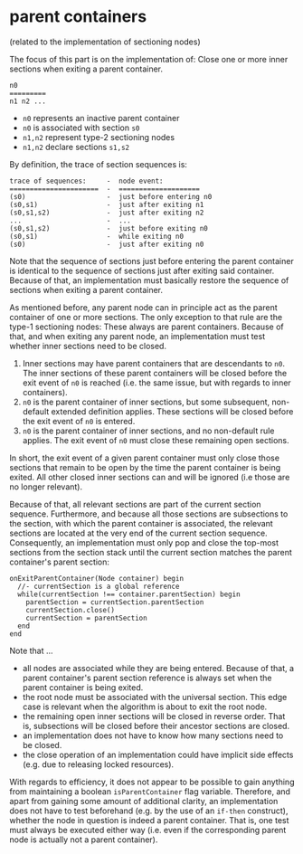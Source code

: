 
<!-- ======================================================================= -->
# parent containers

(related to the implementation of sectioning nodes)

The focus of this part is on the implementation of:
Close one or more inner sections when exiting a parent container.

```
n0
=========
n1 n2 ...
```

* `n0` represents an inactive parent container
* `n0` is associated with section `s0`
* `n1,n2` represent type-2 sectioning nodes
* `n1,n2` declare sections `s1,s2`

By definition, the trace of section sequences is:

```
trace of sequences:     -  node event:
======================  -  ====================
(s0)                    -  just before entering n0
(s0,s1)                 -  just after exiting n1
(s0,s1,s2)              -  just after exiting n2
...                     -  ...
(s0,s1,s2)              -  just before exiting n0
(s0,s1)                 -  while exiting n0
(s0)                    -  just after exiting n0
```

Note that the sequence of sections just before entering the parent container
is identical to the sequence of sections just after exiting said container.
Because of that, an implementation must basically restore the sequence of
sections when exiting a parent container.

As mentioned before, any parent node can in principle act as the parent
container of one or more sections. The only exception to that rule are the
type-1 sectioning nodes: These always are parent containers. Because of that,
and when exiting any parent node, an implementation must test whether inner
sections need to be closed.

1. Inner sections may have parent containers that are descendants to `n0`.
   The inner sections of these parent containers will be closed before the
   exit event of `n0` is reached (i.e. the same issue, but with regards to
   inner containers).
2. `n0` is the parent container of inner sections, but some subsequent,
   non-default extended definition applies. These sections will be closed
   before the exit event of `n0` is entered.
3. `n0` is the parent container of inner sections, and no non-default rule
   applies. The exit event of `n0` must close these remaining open sections.

In short, the exit event of a given parent container must only close those
sections that remain to be open by the time the parent container is being
exited. All other closed inner sections can and will be ignored (i.e those
are no longer relevant).

Because of that, all relevant sections are part of the current section sequence.
Furthermore, and because all those sections are subsections to the section, with
which the parent container is associated, the relevant sections are located at
the very end of the current section sequence. Consequently, an implementation
must only pop and close the top-most sections from the section stack until the
current section matches the parent container's parent section:

```
onExitParentContainer(Node container) begin
  //- currentSection is a global reference
  while(currentSection !== container.parentSection) begin
    parentSection = currentSection.parentSection
    currentSection.close()
    currentSection = parentSection
  end
end
```

Note that ...

* all nodes are associated while they are being entered. Because of that, a
  parent container's parent section reference is always set when the parent
  container is being exited.
* the root node must be associated with the universal section. This edge
  case is relevant when the algorithm is about to exit the root node.
* the remaining open inner sections will be closed in reverse order. That
  is, subsections will be closed before their ancestor sections are closed.
* an implementation does not have to know how many sections need to be closed.
* the close operation of an implementation could have implicit side effects
  (e.g. due to releasing locked resources).

With regards to efficiency, it does not appear to be possible to gain anything
from maintaining a boolean `isParentContainer` flag variable. Therefore, and
apart from gaining some amount of additional clarity, an implementation does
not have to test beforehand (e.g. by the use of an `if-then` construct),
whether the node in question is indeed a parent container. That is, one test
must always be executed either way (i.e. even if the corresponding parent node
is actually not a parent container).
